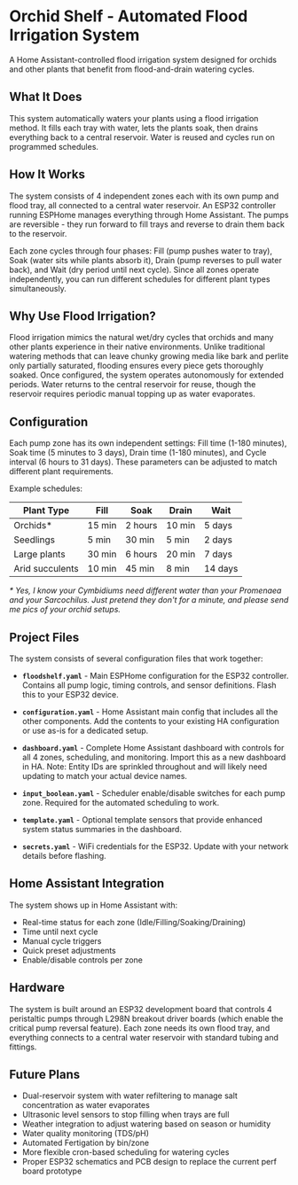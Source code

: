 # Orchid Shelf - Automated Flood Irrigation System

A Home Assistant-controlled flood irrigation system designed for orchids and other plants that benefit from flood-and-drain watering cycles.

## What It Does

This system automatically waters your plants using a flood irrigation method. It fills each tray with water, lets the plants soak, then drains everything back to a central reservoir. Water is reused and cycles run on programmed schedules.

## How It Works

The system consists of 4 independent zones each with its own pump and flood tray, all connected to a central water reservoir. An ESP32 controller running ESPHome manages everything through Home Assistant. The pumps are reversible - they run forward to fill trays and reverse to drain them back to the reservoir.

Each zone cycles through four phases: Fill (pump pushes water to tray), Soak (water sits while plants absorb it), Drain (pump reverses to pull water back), and Wait (dry period until next cycle). Since all zones operate independently, you can run different schedules for different plant types simultaneously.

## Why Use Flood Irrigation?

Flood irrigation mimics the natural wet/dry cycles that orchids and many other plants experience in their native environments. Unlike traditional watering methods that can leave chunky growing media like bark and perlite only partially saturated, flooding ensures every piece gets thoroughly soaked. Once configured, the system operates autonomously for extended periods. Water returns to the central reservoir for reuse, though the reservoir requires periodic manual topping up as water evaporates.

## Configuration

Each pump zone has its own independent settings: Fill time (1-180 minutes), Soak time (5 minutes to 3 days), Drain time (1-180 minutes), and Cycle interval (6 hours to 31 days). These parameters can be adjusted to match different plant requirements.

Example schedules:

| Plant Type | Fill | Soak | Drain | Wait |
|------------|------|------|-------|------|
| Orchids* | 15 min | 2 hours | 10 min | 5 days |
| Seedlings | 5 min | 30 min | 5 min | 2 days |
| Large plants | 30 min | 6 hours | 20 min | 7 days |
| Arid succulents | 10 min | 45 min | 8 min | 14 days |

*\* Yes, I know your Cymbidiums need different water than your Promenaea and your Sarcochilus. Just pretend they don't for a minute, and please send me pics of your orchid setups.*

## Project Files

The system consists of several configuration files that work together:

- **`floodshelf.yaml`** - Main ESPHome configuration for the ESP32 controller. Contains all pump logic, timing controls, and sensor definitions. Flash this to your ESP32 device.

- **`configuration.yaml`** - Home Assistant main config that includes all the other components. Add the contents to your existing HA configuration or use as-is for a dedicated setup.

- **`dashboard.yaml`** - Complete Home Assistant dashboard with controls for all 4 zones, scheduling, and monitoring. Import this as a new dashboard in HA. Note: Entity IDs are sprinkled throughout and will likely need updating to match your actual device names.

- **`input_boolean.yaml`** - Scheduler enable/disable switches for each pump zone. Required for the automated scheduling to work.

- **`template.yaml`** - Optional template sensors that provide enhanced system status summaries in the dashboard.

- **`secrets.yaml`** - WiFi credentials for the ESP32. Update with your network details before flashing.

## Home Assistant Integration

The system shows up in Home Assistant with:
- Real-time status for each zone (Idle/Filling/Soaking/Draining)
- Time until next cycle
- Manual cycle triggers
- Quick preset adjustments
- Enable/disable controls per zone

## Hardware

The system is built around an ESP32 development board that controls 4 peristaltic pumps through L298N breakout driver boards (which enable the critical pump reversal feature). Each zone needs its own flood tray, and everything connects to a central water reservoir with standard tubing and fittings.

## Future Plans

- Dual-reservoir system with water refiltering to manage salt concentration as water evaporates
- Ultrasonic level sensors to stop filling when trays are full
- Weather integration to adjust watering based on season or humidity
- Water quality monitoring (TDS/pH)
- Automated Fertigation by bin/zone
- More flexible cron-based scheduling for watering cycles
- Proper ESP32 schematics and PCB design to replace the current perf board prototype
